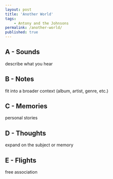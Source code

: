 ```yaml
---
layout: post
title: 'Another World'
tags:
    - Antony and the Johnsons
permalink: /another-world/
published: true
---
```


## A - Sounds

describe what you hear

## B - Notes

fit into a broader context (album, artist, genre, etc.)

## C - Memories

personal stories

## D - Thoughts

expand on the subject or memory

## E - Flights

free association
